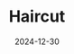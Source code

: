 ---
title: Haircut
fulltitle: Haircut

date: 2024-12-30

tags:
- 2024
characters:
categories:
- sketch
keywords:
- 2024

rgb: 215, 108, 78

url: /stories/haircut/
image: /images/fullres/haircut.jpg
caption: I'm inventing a new kind of retrofuturism where you mix the poodle skirt with a shitass 90s haircut
---